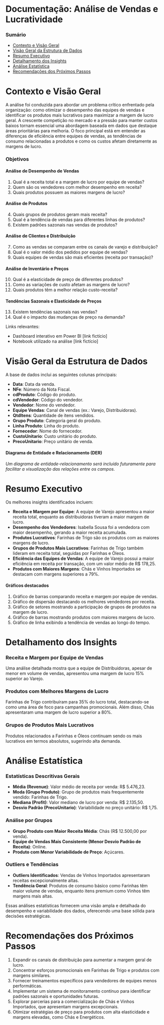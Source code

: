 # Documentação: Análise de Vendas e Lucratividade

### Sumário
- [Contexto e Visão Geral](#contexto-e-visão-geral)
- [Visão Geral da Estrutura de Dados](#visão-geral-da-estrutura-de-dados)
- [Resumo Executivo](#resumo-executivo)
- [Detalhamento dos Insights](#detalhamento-dos-insights)
- [Análise Estatística](#análise-estatística)
- [Recomendações dos Próximos Passos](#recomendações-dos-próximos-passos)

# Contexto e Visão Geral
A análise foi conduzida para abordar um problema crítico enfrentado pela organização: como otimizar o desempenho das equipes de vendas e identificar os produtos mais lucrativos para maximizar a margem de lucro geral. A crescente competição no mercado e a pressão para manter custos baixos tornam essencial uma abordagem baseada em dados que destaque áreas prioritárias para melhoria. O foco principal está em entender as diferenças de eficiência entre equipes de vendas, as tendências de consumo relacionadas a produtos e como os custos afetam diretamente as margens de lucro. 

### Objetivos

#### Análise de Desempenho de Vendas
1. Qual é a receita total e a margem de lucro por equipe de vendas?
2. Quem são os vendedores com melhor desempenho em receita?
3. Quais produtos possuem as maiores margens de lucro?

#### Análise de Produtos
4. Quais grupos de produtos geram mais receita?
5. Qual é a tendência de vendas para diferentes linhas de produtos?
6. Existem padrões sazonais nas vendas de produtos?

#### Análise de Clientes e Distribuição
7. Como as vendas se comparam entre os canais de varejo e distribuição?
8. Qual é o valor médio dos pedidos por equipe de vendas?
9. Quais equipes de vendas são mais eficientes (receita por transação)?

#### Análise de Inventário e Preços
10. Qual é a elasticidade de preço de diferentes produtos?
11. Como as variações de custo afetam as margens de lucro?
12. Quais produtos têm a melhor relação custo-receita?

#### Tendências Sazonais e Elasticidade de Preços
13. Existem tendências sazonais nas vendas?
14. Qual é o impacto das mudanças de preço na demanda?

Links relevantes:
- Dashboard interativo em Power BI [link fictício]
- Notebook utilizado na análise [link fictício]

# Visão Geral da Estrutura de Dados
A base de dados inclui as seguintes colunas principais:
- **Data**: Data da venda.
- **NFe**: Número da Nota Fiscal.
- **cdProduto**: Código do produto.
- **cdVendedor**: Código do vendedor.
- **Vendedor**: Nome do vendedor.
- **Equipe Vendas**: Canal de vendas (ex.: Varejo, Distribuidoras).
- **QtdItens**: Quantidade de itens vendidos.
- **Grupo Produto**: Categoria geral do produto.
- **Linha Produto**: Linha do produto.
- **Fornecedor**: Nome do fornecedor.
- **CustoUnitario**: Custo unitário do produto.
- **PrecoUnitario**: Preço unitário de venda.

#### Diagrama de Entidade e Relacionamento (DER)
*Um diagrama de entidade-relacionamento será incluído futuramente para facilitar a visualização das relações entre os campos.*

# Resumo Executivo

Os melhores insights identificados incluem:
- **Receita e Margem por Equipe**: A equipe de Varejo apresentou a maior receita total, enquanto as distribuidoras tiveram a maior margem de lucro.
- **Desempenho dos Vendedores**: Isabella Sousa foi a vendedora com maior desempenho, gerando a maior receita acumulada.
- **Produtos Lucrativos**: Farinhas de Trigo são os produtos com as maiores margens de lucro.
- **Grupos de Produtos Mais Lucrativos**: Farinhas de Trigo também lideram em receita total, seguidas por Farinhas e Óleos.
- **Eficiência das Equipes de Vendas**: A equipe de Varejo possui a maior eficiência em receita por transação, com um valor médio de R$ 178,25.
- **Produtos com Maiores Margens**: Chás e Vinhos Importados se destacam com margens superiores a 79%.

#### Gráficos destacados
1. Gráfico de barras comparando receita e margem por equipe de vendas.
2. Gráfico de dispersão destacando os melhores vendedores por receita.
3. Gráfico de setores mostrando a participação de grupos de produtos na margem de lucro.
4. Gráfico de barras mostrando produtos com maiores margens de lucro.
5. Gráfico de linha exibindo a tendência de vendas ao longo do tempo.

# Detalhamento dos Insights

### Receita e Margem por Equipe de Vendas
Uma análise detalhada mostra que a equipe de Distribuidoras, apesar de menor em volume de vendas, apresentou uma margem de lucro 15% superior ao Varejo.

### Produtos com Melhores Margens de Lucro
Farinhas de Trigo contribuíram para 35% do lucro total, destacando-se como uma área de foco para campanhas promocionais. Além disso, Chás apresentaram uma margem de lucro superior a 80%.

### Grupos de Produtos Mais Lucrativos
Produtos relacionados a Farinhas e Óleos continuam sendo os mais lucrativos em termos absolutos, sugerindo alta demanda.

# Análise Estatística

### Estatísticas Descritivas Gerais
- **Média (Revenue)**: Valor médio de receita por venda: R$ 5.476,23.
- **Moda (Grupo Produto)**: Grupo de produtos mais frequentemente vendido: Farinhas de Trigo.
- **Mediana (Profit)**: Valor mediano de lucro por venda: R$ 2.135,50.
- **Desvio Padrão (PrecoUnitario)**: Variabilidade no preço unitário: R$ 1,75.

### Análise por Grupos
- **Grupo Produto com Maior Receita Média**: Chás (R$ 12.500,00 por venda).
- **Equipe de Vendas Mais Consistente (Menor Desvio Padrão de Receita)**: Online.
- **Produto com Menor Variabilidade de Preço**: Açúcares.

### Outliers e Tendências
- **Outliers Identificados**: Vendas de Vinhos Importados apresentaram receitas excepcionalmente altas.
- **Tendência Geral**: Produtos de consumo básico como Farinhas têm maior volume de vendas, enquanto itens premium como Vinhos têm margens mais altas.

Essas análises estatísticas fornecem uma visão ampla e detalhada do desempenho e variabilidade dos dados, oferecendo uma base sólida para decisões estratégicas.

# Recomendações dos Próximos Passos
1. Expandir os canais de distribuição para aumentar a margem geral de lucro.
2. Concentrar esforços promocionais em Farinhas de Trigo e produtos com margens similares.
3. Fornecer treinamentos específicos para vendedores de equipes menos performáticas.
4. Implementar um sistema de monitoramento contínuo para identificar padrões sazonais e oportunidades futuras.
5. Explorar parcerias para a comercialização de Chás e Vinhos Importados, que apresentam margens excepcionais.
6. Otimizar estratégias de preço para produtos com alta elasticidade e margens elevadas, como Chás e Energéticos.

